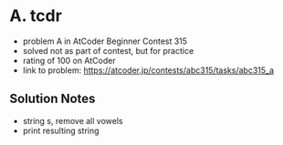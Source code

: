 # A. tcdr

* problem A in AtCoder Beginner Contest 315
* solved not as part of contest, but for practice
* rating of 100 on AtCoder
* link to problem: https://atcoder.jp/contests/abc315/tasks/abc315_a

## Solution Notes

* string s, remove all vowels
* print resulting string